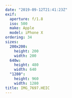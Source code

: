 ```yaml
---
date: "2019-09-12T21:41:23Z"
exif:
  aperture: f/1.8
  iso: 500
  make: Apple
  model: iPhone X
ordering: 34
sizes:
  200x200:
    height: 200
    width: 200
  640w:
    height: 480
    width: 640
  "1280":
    height: 960
    width: 1280
title: IMG_7697.HEIC
---
```

